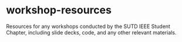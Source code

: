 # workshop-resources
Resources for any workshops conducted by the SUTD IEEE Student Chapter, including slide decks, code, and any other relevant materials.
